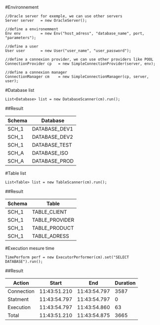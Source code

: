 #Environnement

	//Oracle server for exemple, we can use other servers
    Server server 	= new OracleServer(); 
    
    //define a environemment
	Env env 		= new Env("host_adress", "database_name", port, "parameters"); 
	
	//define a user
	User user 		= new User("user_name", "user_password");
	
	//define a connexion provider, we can use other providers like POOL
	ConnectionProvider cp	= new SimpleConnectionProvider(server, env);
	
	//define a connexion manager
	ConnectionManager cm 	= new SimpleConnectionManager(cp, server, user);

#Database list

	List<Database> list = new DatabaseScanner(cm).run();

##Result

Schema | Database
-------|---------
SCH_1 | DATABASE_DEV1
SCH_1 | DATABASE_DEV2
SCH_1 | DATABASE_TEST
SCH_A | DATABASE_ISO
SCH_A | DATABASE_PROD

#Table list

	List<Table> list = new TableScanner(cm).run();

##Result

Schema | Table
-------|---------
SCH_1 | TABLE_CLIENT
SCH_1 | TABLE_PROVIDER
SCH_1 | TABLE_PRODUCT
SCH_1 | TABLE_ADRESS


	
#Execution mesure time

	TimePerform perf = new ExecutorPerformer(cm).set("SELECT DATABASE").run();
	
##Result	

Action | Start | End | Duration
-------|-------|-----|-----------------------------
Connection  |11:43:51.210  |11:43:54.797  | 3587 
Statment    |11:43:54.797  |11:43:54.797  |    0 
Execution   |11:43:54.797  |11:43:54.860  |   63 
Total       |11:43:51.210  |11:43:54.875  | 3665   


